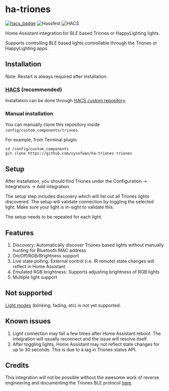 # ha-triones
[![hacs_badge](https://img.shields.io/badge/HACS-Custom-41BDF5.svg)](https://github.com/sysofwan/ha-triones)
![Hassfest](https://github.com/sysofwan/ha-triones/actions/workflows/hassfest.yaml/badge.svg)
![HACS](https://github.com/sysofwan/ha-triones/actions/workflows/hacs.yml/badge.svg)

Home Assistant integration for BLE based Triones or HappyLighting lights.

Supports controlling BLE based lights controllable through the Triones or HappyLighting apps.

## Installation

Note: Restart is always required after installation.

### [HACS](https://hacs.xyz/) (recommended)
Installation can be done through [HACS custom repository](https://hacs.xyz/docs/faq/custom_repositories).

### Manual installation
You can manually clone this repository inside `config/custom_components/triones`.

For  example, from Terminal plugin:
```
cd /config/custom_components
git clone https://github.com/sysofwan/ha-triones triones
```

## Setup
After installation, you should find Triones under the Configuration -> Integrations -> Add integration.

The setup step includes discovery which will list out all Triones lights discovered. The setup will validate connection by toggling the selected light. Make sure your light is in-sight to validate this.

The setup needs to be repeated for each light.

## Features
1. Discovery: Automatically discover Triones based lights without manually hunting for Bluetooth MAC address
2. On/Off/RGB/Brightness support
3. Live state polling: External control (i.e. IR remote) state changes will reflect in Home Assistant
4. Emulated RGB brightness: Supports adjusting brightness of RGB lights
5. Multiple light support

## Not supported
[Light modes](https://github.com/madhead/saberlight/blob/master/protocols/Triones/protocol.md#built-in-modes) (blinking, fading, etc) is not yet supported.

## Known issues
1. Light connection may fail a few times after Home Assistant reboot. The integration will usually reconnect and the issue will resolve itself.
2. After toggling lights, Home Assistant may not reflect state changes for up to 30 seconds. This is due to a lag in Triones status API.

## Credits
This integration will not be possible without the awesome work of reverse engineering and documenting the Triones BLE protocol [here](https://github.com/madhead/saberlight/blob/master/protocols/Triones/protocol.md).
